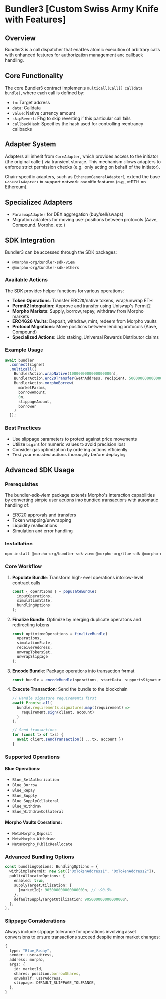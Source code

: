 # Bundler3 [Custom Swiss Army Knife with Features]

## Overview
Bundler3 is a call dispatcher that enables atomic execution of arbitrary calls with enhanced features for authorization management and callback handling.

## Core Functionality
The core Bundler3 contract implements `multicall(Call[] calldata bundle)`, where each call is defined by:

- `to`: Target address
- `data`: Calldata
- `value`: Native currency amount
- `skipRevert`: Flag to skip reverting if this particular call fails
- `callbackHash`: Specifies the hash used for controlling reentrancy callbacks

## Adapter System
Adapters all inherit from `CoreAdapter`, which provides access to the initiator (the original caller) via transient storage. This mechanism allows adapters to enforce strict permission checks (e.g., only acting on behalf of the initiator).

Chain-specific adapters, such as `EthereumGeneralAdapter1`, extend the base `GeneralAdapter1` to support network-specific features (e.g., stETH on Ethereum).

## Specialized Adapters
- `ParaswapAdapter` for DEX aggregation (buy/sell/swaps)
- Migration adapters for moving user positions between protocols (Aave, Compound, Morpho, etc.)

## SDK Integration
Bundler3 can be accessed through the SDK packages:
- `@morpho-org/bundler-sdk-viem`
- `@morpho-org/bundler-sdk-ethers`

### Available Actions
The SDK provides helper functions for various operations:

- **Token Operations**: Transfer ERC20/native tokens, wrap/unwrap ETH
- **Permit2 Integration**: Approve and transfer using Uniswap's Permit2
- **Morpho Markets**: Supply, borrow, repay, withdraw from Morpho markets
- **ERC4626 Vaults**: Deposit, withdraw, mint, redeem from Morpho vaults
- **Protocol Migrations**: Move positions between lending protocols (Aave, Compound)
- **Specialized Actions**: Lido staking, Universal Rewards Distributor claims

### Example Usage
```typescript
await bundler
  .connect(signer)
  .multicall([
    BundlerAction.wrapNative(1000000000000000000n),
    BundlerAction.erc20Transfer(wethAddress, recipient, 500000000000000000n),
    BundlerAction.morphoBorrow(
      marketParams,
      borrowAmount,
      0n,
      slippageAmount,
      borrower
    )
  ]);
```

### Best Practices
- Use slippage parameters to protect against price movements
- Utilize `bigint` for numeric values to avoid precision loss
- Consider gas optimization by ordering actions efficiently
- Test your encoded actions thoroughly before deploying

## Advanced SDK Usage

### Prerequisites
The bundler-sdk-viem package extends Morpho's interaction capabilities by converting simple user actions into bundled transactions with automatic handling of:
- ERC20 approvals and transfers
- Token wrapping/unwrapping
- Liquidity reallocations
- Simulation and error handling

### Installation
```bash
npm install @morpho-org/bundler-sdk-viem @morpho-org/blue-sdk @morpho-org/morpho-ts viem
```

### Core Workflow

1. **Populate Bundle**: Transform high-level operations into low-level contract calls
   ```typescript
   const { operations } = populateBundle(
     inputOperations,
     simulationState,
     bundlingOptions
   );
   ```

2. **Finalize Bundle**: Optimize by merging duplicate operations and redirecting tokens
   ```typescript
   const optimizedOperations = finalizeBundle(
     operations,
     simulationState,
     receiverAddress,
     unwrapTokensSet,
     unwrapSlippage
   );
   ```

3. **Encode Bundle**: Package operations into transaction format
   ```typescript
   const bundle = encodeBundle(operations, startData, supportsSignature);
   ```

4. **Execute Transaction**: Send the bundle to the blockchain
   ```typescript
   // Handle signature requirements first
   await Promise.all(
     bundle.requirements.signatures.map((requirement) => 
       requirement.sign(client, account)
     )
   );
   
   // Send transactions
   for (const tx of txs) {
     await client.sendTransaction({ ...tx, account });
   }
   ```

### Supported Operations

#### Blue Operations:
- `Blue_SetAuthorization`
- `Blue_Borrow`
- `Blue_Repay`
- `Blue_Supply`
- `Blue_SupplyCollateral`
- `Blue_Withdraw`
- `Blue_WithdrawCollateral`

#### Morpho Vaults Operations:
- `MetaMorpho_Deposit`
- `MetaMorpho_Withdraw`
- `MetaMorpho_PublicReallocate`

### Advanced Bundling Options
```typescript
const bundlingOptions: BundlingOptions = {
  withSimplePermit: new Set(["0xTokenAddress1", "0xTokenAddress2"]),
  publicAllocatorOptions: {
    enabled: true,
    supplyTargetUtilization: {
      [marketId]: 905000000000000000n, // ~90.5%
    },
    defaultSupplyTargetUtilization: 905000000000000000n,
  },
};
```

### Slippage Considerations
Always include slippage tolerance for operations involving asset conversions to ensure transactions succeed despite minor market changes:

```typescript
{
  type: "Blue_Repay",
  sender: userAddress,
  address: morpho,
  args: {
    id: marketId,
    shares: position.borrowShares,
    onBehalf: userAddress,
    slippage: DEFAULT_SLIPPAGE_TOLERANCE,
  },
}
```